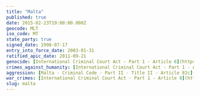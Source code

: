 ```yaml
---
title: "Malta"
published: true
date: 2015-02-23T19:00:00.000Z
geocode: MLT
iso_code: MT
state_party: true
signed_date: 1998-07-17
entry_into_force_date: 2003-01-31
ratified_apic_date: 2011-09-21
genocide: [International Criminal Court Act - Part 1 - Article 6](https://iccdb.hrlc.net/data/doc/40/keyword/46/) [Malta - Criminal Code - Part II - Titles I, II - Articles 54a, 54b, 54f, 82a, 82b](https://iccdb.hrlc.net/data/doc/149/keyword/46/)
crimes_against_humanity: [International Criminal Court Act - Part 1 - Article 7](https://iccdb.hrlc.net/data/doc/40/keyword/13/) [Malta - Criminal Code - Part II - Titles I, II - Articles 54a, 54c, 54f, 82a, 82b](https://iccdb.hrlc.net/data/doc/149/keyword/13/)
aggression: [Malta - Criminal Code - Part II - Title II - Article 82c](https://iccdb.hrlc.net/data/doc/149/keyword/1/)
war_crimes: [International Criminal Court Act - Part 1 - Article 8](https://iccdb.hrlc.net/data/doc/40/keyword/145/) [Malta - Criminal Code - Part II - Titles I, II - Articles 54a, 54d, 54f, 82a, 82b](https://iccdb.hrlc.net/data/doc/149/keyword/145/)
slug: malta
---
```

